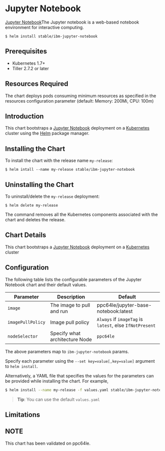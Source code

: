 # Jupyter Notebook

[Jupyter Notebook](https://jupyter-notebook.readthedocs.io/)The Jupyter notebook is a web-based notebook environment for interactive computing.

```console
$ helm install stable/ibm-jupyter-notebook
```

## Prerequisites

- Kubernetes 1.7+                        
- Tiller 2.7.2 or later

## Resources Required
The chart deploys pods consuming minimum resources as specified in the resources configuration parameter (default: Memory: 200Mi, CPU: 100m)

## Introduction

This chart bootstraps a [Jupyter Notebook](https://github.com/jupyter/notebook) deployment on a [Kubernetes](http://kubernetes.io) cluster using the [Helm](https://helm.sh) package manager.


## Installing the Chart

To install the chart with the release name `my-release`:

```console
$ helm intall --name my-release stable/ibm-jupyter-notebook
```

## Uninstalling the Chart

To uninstall/delete the `my-release` deployment:

```console
$ helm delete my-release
```

The command removes all the Kubernetes components associated with the chart and deletes the release.

## Chart Details
This chart bootstraps a [Jupyter Notebook](https://hub.docker.com/r/ppc64le/jupyter-base-notebook/) deployment on a [Kubernetes](http://kubernetes.io) cluster


## Configuration

The following table lists the configurable parameters of the Jupyter Notebook chart and their default values.

|      Parameter            |          Description            |                         Default                         |
|---------------------------|---------------------------------|---------------------------------------------------------|
| `image`                   | The image to pull and run       | ppc64le/jupyter-base-notebook:latest                    |
| `imagePullPolicy`         | Image pull policy               | `Always` if `imageTag` is `latest`, else `IfNotPresent` |
| `nodeSelector`            | Specify what architecture Node  | `ppc64le`                                               |


The above parameters map to `ibm-jupyter-notebook` params.

Specify each parameter using the `--set key=value[,key=value]` argument to `helm install`. 

Alternatively, a YAML file that specifies the values for the parameters can be provided while installing the chart. For example,

```bash
$ helm install --name my-release -f values.yaml stable/ibm-jupyter-notebook
```

> **Tip**: You can use the default `values.yaml`

## Limitations

## NOTE
This chart has been validated on ppc64le.
